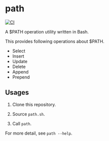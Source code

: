 # path

[![CI](https://github.com/a5ob7r/path/actions/workflows/ci.yml/badge.svg)](https://github.com/a5ob7r/path/actions/workflows/ci.yml)

A $PATH operation utility written in Bash.

This provides following operations about $PATH.

- Select
- Insert
- Update
- Delete
- Append
- Prepend

## Usages

1. Clone this repository.

2. Source `path.sh`.

3. Call `path`.

For more detail, see `path --help`.
